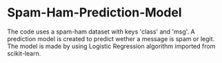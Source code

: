 # Spam-Ham-Prediction-Model
The code uses a spam-ham dataset with keys 'class' and 'msg'. A prediction model is created to predict wether a message is spam or legit. The model is made by using Logistic Regression algorithm imported from scikit-learn.
